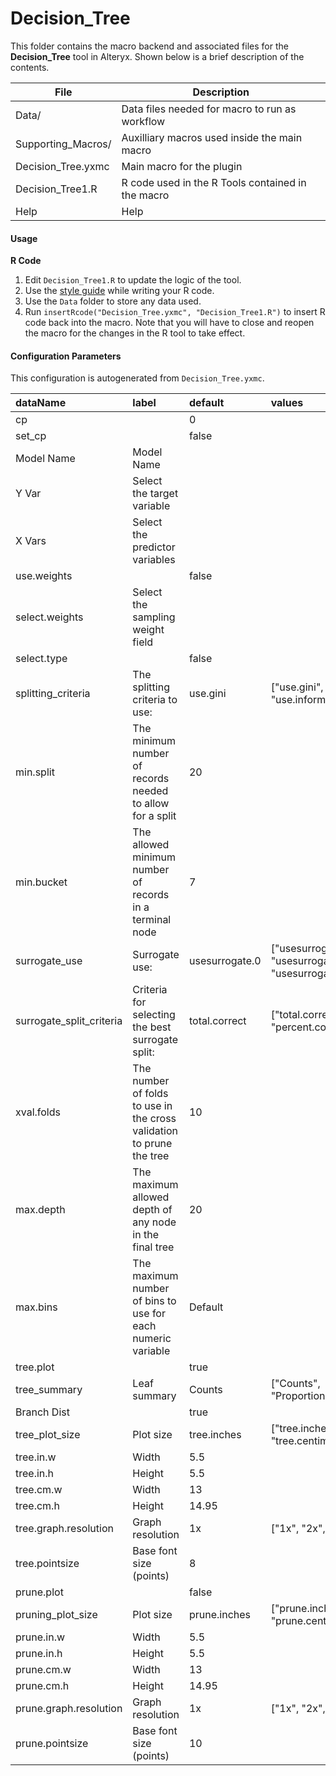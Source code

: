 # Decision_Tree

This folder contains the macro backend and associated files for the **Decision_Tree** tool in Alteryx. Shown below is a brief description of the contents. 

| File                   | Description                                       |
|----------------------  |---------------------------------------------------|
| Data/                  | Data files needed for macro to run as workflow    |
| Supporting_Macros/     | Auxilliary macros used inside the main macro      |       
| Decision_Tree.yxmc  | Main macro for the plugin                         | 
| Decision_Tree1.R    | R code used in the R Tools contained in the macro |
| Help                   | Help                                              |


#### Usage

__R Code__

1. Edit `Decision_Tree1.R` to update the logic of the tool. 
2. Use the [style guide](Style_Guide.md) while writing your R code. 
3. Use the `Data` folder to store any data used. 
4. Run `insertRcode("Decision_Tree.yxmc", "Decision_Tree1.R")` to insert R code back into the macro. Note that you will have to close and reopen the macro for the changes in the R tool to take effect.

#### Configuration Parameters

This configuration is autogenerated from `Decision_Tree.yxmc`.



|dataName                 |label                                                                |default        |values                                                 |
|:------------------------|:--------------------------------------------------------------------|:--------------|:------------------------------------------------------|
|cp                       |                                                                     |0              |                                                       |
|set_cp                   |                                                                     |false          |                                                       |
|Model Name               |Model Name                                                           |               |                                                       |
|Y Var                    |Select the target variable                                           |               |                                                       |
|X Vars                   |Select the predictor variables                                       |               |                                                       |
|use.weights              |                                                                     |false          |                                                       |
|select.weights           |Select the sampling weight field                                     |               |                                                       |
|select.type              |                                                                     |false          |                                                       |
|splitting_criteria       |The splitting criteria to use:                                       |use.gini       |["use.gini", "use.information"]                        |
|min.split                |The minimum number of records needed to allow for a split            |20             |                                                       |
|min.bucket               |The allowed minimum number of records in a terminal node             |7              |                                                       |
|surrogate_use            |Surrogate use:                                                       |usesurrogate.0 |["usesurrogate.0", "usesurrogate.1", "usesurrogate.2"] |
|surrogate_split_criteria |Criteria for selecting the best surrogate split:                     |total.correct  |["total.correct", "percent.correct"]                   |
|xval.folds               |The number of folds to use in the cross validation to prune the tree |10             |                                                       |
|max.depth                |The maximum allowed depth of any node in the final tree              |20             |                                                       |
|max.bins                 |The maximum number of bins to use for each numeric variable          |Default        |                                                       |
|tree.plot                |                                                                     |true           |                                                       |
|tree_summary             |Leaf summary                                                         |Counts         |["Counts", "Proportions"]                              |
|Branch Dist              |                                                                     |true           |                                                       |
|tree_plot_size           |Plot size                                                            |tree.inches    |["tree.inches", "tree.centimeters"]                    |
|tree.in.w                |Width                                                                |5.5            |                                                       |
|tree.in.h                |Height                                                               |5.5            |                                                       |
|tree.cm.w                |Width                                                                |13             |                                                       |
|tree.cm.h                |Height                                                               |14.95          |                                                       |
|tree.graph.resolution    |Graph resolution                                                     |1x             |["1x", "2x", "3x"]                                     |
|tree.pointsize           |Base font size (points)                                              |8              |                                                       |
|prune.plot               |                                                                     |false          |                                                       |
|pruning_plot_size        |Plot size                                                            |prune.inches   |["prune.inches", "prune.centimeters"]                  |
|prune.in.w               |Width                                                                |5.5            |                                                       |
|prune.in.h               |Height                                                               |5.5            |                                                       |
|prune.cm.w               |Width                                                                |13             |                                                       |
|prune.cm.h               |Height                                                               |14.95          |                                                       |
|prune.graph.resolution   |Graph resolution                                                     |1x             |["1x", "2x", "3x"]                                     |
|prune.pointsize          |Base font size (points)                                              |10             |                                                       |
